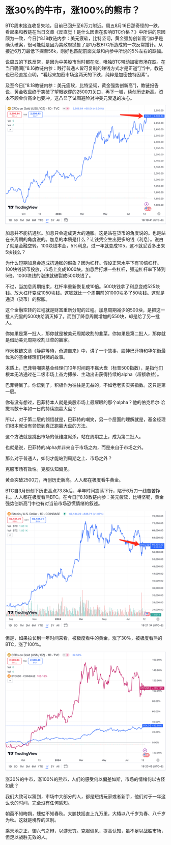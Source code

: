 # 涨30%的牛市，涨100%的熊市？

BTC周末接连收复失地，目前已回升至6万刀附近。周五8月16日那奇怪的一跌，看起来和教链在当日文章《反直觉！是什么因素在影响BTC价格？》中所讲的原因颇为一致，今日[“8.18教链内参：美元疲软，比特坚韧，黄金强势创新高”]似乎是确认破案，很可能就是因为美政府抛售了那1万枚BTC所造成的一次反常插针。从接近6万刀最低下探至56k，刚好也匹配前面文章和内参中所说的5%左右的跌幅。

说周五的下跌反常，是因为中美股市当时都在涨，唯独BTC带动加密市场在跌。在当日晚间[“8.16教链内参：践行普通人皆可复制的赚钱方式才是正道”]当中，教链也已经直接点明，“看起来加密市场这两天的下跌，纯粹是加密独特因素”。

及至今日[“8.18教链内参：美元疲软，比特坚韧，黄金强势创新高”]，教链报告说，黄金收盘终于突破了望眼欲穿的2500刀关口，再下一城，续创历史新高。资本不顾金价高企也要冲，这凸显了试图避险对冲美元衰退的决心。

![](2024-08-18-A01.png)

加息并不能抗通胀。加息只会造成更大的通胀。这是站在货币的角度说的。也是站在长周期的角度说的。加息的本质是什么？让钱凭空生出更多的钱（利息）。说白了就是金融空转。100块钱本金，5%利息，过一年就变成105，这不就妥妥多出来5块钱么？

为什么短期加息会造成抗通胀的假象？因为杠杆。假设正常水平下有10倍杠杆。100块钱货币投放，市场上变成1000块。加息后打爆一些杠杆，强迫杠杆率下降到5倍。1000块钱的泡沫就破裂成500块钱了。

不过，当加息周期结束，杠杆率重新恢复成10倍。500块钱拿了利息变成525块钱。放大杠杆变成1050块钱。这钱就比一个周期前的1000块多了50块钱。这就是通货（货币）的膨胀。

这个金融空转的过程就是财富重新分配的过程。加息周期减少的500块，是把这一批人兜里的500块给消灭掉了。而到了降息周期增加的550块，却是给了另一批人。

你如果是第一批人，那你就是被美元周期收割的韭菜。你如果是第二批人，那你就是借助美元周期收割韭菜的赢家。

昨天教链文章《静静等待，奇迹自来》中，讲了一个故事，股神巴菲特和华尔街最优秀的基金经理们对赌的故事。

本质上，巴菲特嘲笑基金经理们10年时间跑不赢大盘（标普500指数），是指他们根本无法通过在二级市场上奋力搏杀、主动出击获得持续的alpha（超额收益）。

巴菲特赢了。你悟到了，积极作为往往是无益的，不如老老实实买指数。这只是第一层。

你有没有想过，巴菲特本人就是美股市场上最耀眼的那个alpha？他的伯克希尔·哈撒韦数十年如一日的持续跑赢大盘？

所以，对于第二层的领悟就是，巴菲特的嘲笑，另一个层面的理解就是，基金经理们根本就没有领悟到真正跑赢大盘的方法。

这个方法就是跳出市场的低维度厮杀，站在周期之上，成为第二批人。

也就是说，巴菲特的alpha并非来自于市场之内，而是来自于市场之外。

那么对于普通人，如何才能站到周期之上、市场之外？

克服市场有效性。克服认知偏见。

黄金突破2500刀，再创历史新高。人人都在极度看牛黄金。

BTC自3月份创下历史高点73.8k后，半年时间震荡下行，陷于6万刀一线苦苦挣扎。人人都在极度看熊BTC。在今日[“8.18教链内参：美元疲软，比特坚韧，黄金强势创新高”]中也有对当前市场恐慌情绪的叙述。

![](2024-08-18-A02.png)

但是，如果拉长到一年时间来看，被极度看牛的黄金，涨了30%，被极度看熊的BTC，涨了100%。

![](2024-08-18-A03.png)

涨30%的牛市，涨100%的熊市，人们的感受何以偏差如斯，市场的情绪何以古怪如此？

我们大致可以猜到，市场中大部分的人，都是短线玩家或者新手，他们对于一年这么长的时间，完全没有任何感知。

朝菌不知晦朔，蟪蛄不知春秋。大鹏扶摇直上九万里，大椿以八千岁为春、八千岁为秋。这就是境界的区别。

乘天地之正，御六气之辩，以游无穷。克服偏见，提高认知，虽不足以战胜市场，但足以战胜无效的人。
